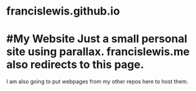 francislewis.github.io
======================
#My Website
Just a small personal site using parallax.
francislewis.me also redirects to this page.
======================
I am also going to put webpages from my other repos here to host them.
